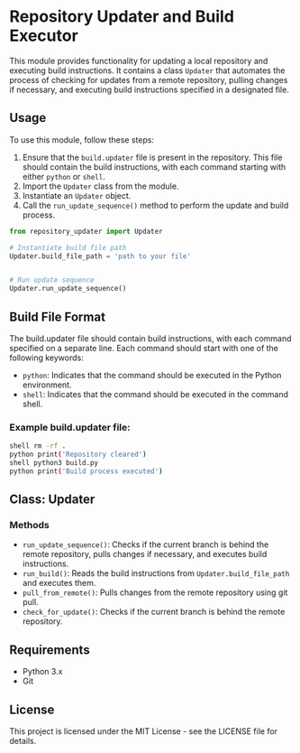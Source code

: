 # Repository Updater and Build Executor

This module provides functionality for updating a local repository and executing build instructions. It contains a class `Updater` that automates the process of checking for updates from a remote repository, pulling changes if necessary, and executing build instructions specified in a designated file.

## Usage

To use this module, follow these steps:

1. Ensure that the `build.updater` file is present in the repository. This file should contain the build instructions, with each command starting with either `python` or `shell`.
2. Import the `Updater` class from the module.
3. Instantiate an `Updater` object.
4. Call the `run_update_sequence()` method to perform the update and build process.

```python
from repository_updater import Updater

# Instantiate build file path
Updater.build_file_path = 'path to your file'


# Run update sequence
Updater.run_update_sequence()
```

## Build File Format
The build.updater file should contain build instructions, with each command specified on a separate line. Each command should start with one of the following keywords:

- `python`: Indicates that the command should be executed in the Python environment.
- `shell`: Indicates that the command should be executed in the command shell.

### Example build.updater file:
```bash
shell rm -rf .
python print('Repository cleared')
shell python3 build.py
python print('Build process executed')
```

## Class: Updater
### Methods
- `run_update_sequence()`: Checks if the current branch is behind the remote repository, pulls changes if necessary, and executes build instructions.
- `run_build()`: Reads the build instructions from `Updater.build_file_path` and executes them.
- `pull_from_remote()`: Pulls changes from the remote repository using git pull.
- `check_for_update()`: Checks if the current branch is behind the remote repository.

## Requirements
- Python 3.x
- Git

## License
This project is licensed under the MIT License - see the LICENSE file for details.